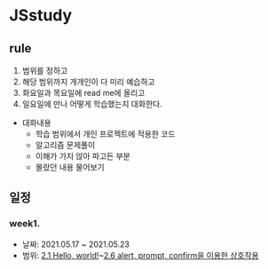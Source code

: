# JSstudy

## rule
1. 범위를 정하고
2. 해당 범위까지 개개인이 다 미리 예습하고
3. 화요일과 목요일에 read me에 올리고
4. 일요일에 만나 어떻게 학습했는지 대화한다. <br/>
  - 대화내용
    - 학습 범위에서 개인 프로젝트에 적용한 코드
    - 알고리즘 문제풀이
    - 이해가 가지 않아 파고든 부분
    - 몰랐던 내용 물어보기

## 일정
### week1. 
* 날짜: 2021.05.17 ~ 2021.05.23 <br/>
* 범위: [2.1 Hello, world!](https://ko.javascript.info/hello-world)~[2.6 alert, prompt, confirm을 이용한 상호작용](https://ko.javascript.info/alert-prompt-confirm)

